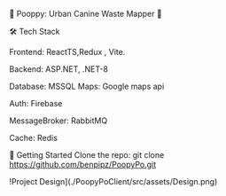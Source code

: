 🐾 Pooppy: Urban Canine Waste Mapper 💩

🛠️ Tech Stack

Frontend: ReactTS,Redux , Vite.

Backend: ASP.NET, .NET-8

Database: MSSQL
Maps: Google maps api

Auth: Firebase

MessageBroker: RabbitMQ

Cache: Redis

🚀 Getting Started
Clone the repo: git clone https://github.com/benpipz/PoopyPo.git

!Project Design](./PoopyPoClient/src/assets/Design.png)
